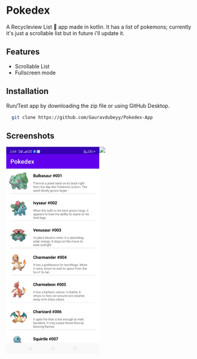
# Pokedex

A Recycleview List 📃 app made in kotlin. It has a list of pokemons; currently it's just a scrollable list but in future i'll update it. 


## Features

- Scrollable List
- Fullscreen mode



## Installation

Run/Test app by downloading the zip file or using GitHub Desktop.

```bash
  git clone https://github.com/Gauravdubeyy/Pokedex-App
```
    
## Screenshots
<img align="left" src="https://github.com/Gauravdubeyy/Pokedex-App/blob/master/Screenshots/screenshot.jpg" width="250" />
<img align="left" src="https://github.com/Gauravdubeyy/Pokedex-App/blob/master/Screenshots/screen_rec.gif" width="250" />
